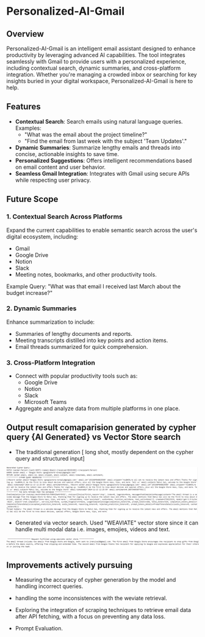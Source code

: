 # Personalized-AI-Gmail

## Overview
Personalized-AI-Gmail is an intelligent email assistant designed to enhance productivity by leveraging advanced AI capabilities. The tool integrates seamlessly with Gmail to provide users with a personalized experience, including contextual search, dynamic summaries, and cross-platform integration. Whether you're managing a crowded inbox or searching for key insights buried in your digital workspace, Personalized-AI-Gmail is here to help.

## Features
- **Contextual Search**: Search emails using natural language queries. Examples:
  - "What was the email about the project timeline?"
  - "Find the email from last week with the subject 'Team Updates'."
- **Dynamic Summaries**: Summarize lengthy emails and threads into concise, actionable insights to save time.
- **Personalized Suggestions**: Offers intelligent recommendations based on email content and user behavior.
- **Seamless Gmail Integration**: Integrates with Gmail using secure APIs while respecting user privacy.

## Future Scope
### 1. Contextual Search Across Platforms
Expand the current capabilities to enable semantic search across the user's digital ecosystem, including:
- Gmail
- Google Drive
- Notion
- Slack
- Meeting notes, bookmarks, and other productivity tools.

Example Query: "What was that email I received last March about the budget increase?"

### 2. Dynamic Summaries
Enhance summarization to include:
- Summaries of lengthy documents and reports.
- Meeting transcripts distilled into key points and action items.
- Email threads summarized for quick comprehension.

### 3. Cross-Platform Integration
- Connect with popular productivity tools such as:
  - Google Drive
  - Notion
  - Slack
  - Microsoft Teams
- Aggregate and analyze data from multiple platforms in one place.

## Output result comaparision generated by cypher query {AI Generated} vs Vector Store search 

- The traditional generation [ long shot, mostly dependent on the cypher query and structured input]
  
![Traditional Generation](https://github.com/jrspatel/MailMind/blob/main/images/Screenshot%202025-01-06%20231602.png)

- Generated via vector search. Used "WEAVIATE" vector store since it can handle multi modal data i.e. images, emojies, videos and text.
  
![Vector Search](https://github.com/jrspatel/MailMind/blob/main/images/Screenshot%202025-01-06%20232420-%20weaviate.png)

## Improvements actively pursuing 
- Measuring the accuracy of cypher generation by the model and handling incorrect queries. 
- handling the some inconsistences with the weviate retrieval.

- Exploring the integration of scraping techniques to retrieve email data after API fetching, with a focus on preventing any data loss.

- Prompt Evaluation.
